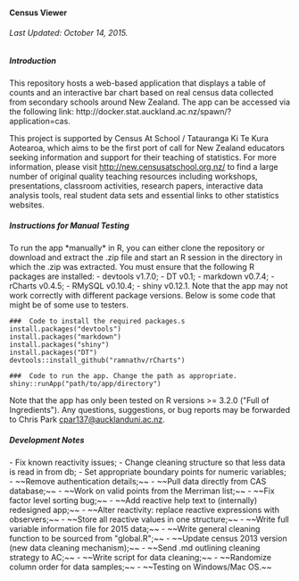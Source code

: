 <h4> Census Viewer </h4>
<h6> Last Updated: October 14, 2015. </h6>

<h5> Introduction </h5>
This repository hosts a web-based application that displays a table of counts and an interactive bar chart based on real census data collected from secondary schools around New Zealand. The app can be accessed via the following link: http://docker.stat.auckland.ac.nz/spawn/?application=cas. 

This project is supported by Census At School / Tatauranga Ki Te Kura Aotearoa, which aims to be the first port of call for New Zealand educators seeking information and support for their teaching of statistics. For more information, please visit  http://new.censusatschool.org.nz/ to find a large number of original quality teaching resources including workshops, presentations, classroom activities, research papers, interactive data analysis tools, real student data sets and essential links to other statistics websites. 

<h5> Instructions for Manual Testing </h5>
To run the app *manually* in R, you can either clone the repository or download and extract the .zip file and start an R session in the directory in which the .zip was extracted. You must ensure that the following R packages are installed:
- devtools v1.7.0;
- DT v0.1;
- markdown v0.7.4;
- rCharts v0.4.5;
- RMySQL v0.10.4;
- shiny v0.12.1.
Note that the app may not work correctly with different package versions. Below is some code that might be of some use to testers.

```{r}
###  Code to install the required packages.s
install.packages("devtools")
install.packages("markdown")
install.packages("shiny")
install.packages("DT")
devtools::install_github("ramnathv/rCharts")

###  Code to run the app. Change the path as appropriate.
shiny::runApp("path/to/app/directory")
```

Note that the app has only been tested on R versions >= 3.2.0 ("Full of Ingredients"). Any questions, suggestions, or bug reports may be forwarded to Chris Park <cpar137@aucklanduni.ac.nz>.

<h5> Development Notes </h5>
- Fix known reactivity issues;
- Change cleaning structure so that less data is read in from db;
- Set appropriate boundary points for numeric variables;
- ~~Remove authentication details;~~
- ~~Pull data directly from CAS database;~~
- ~~Work on valid points from the Merriman list;~~
- ~~Fix factor level sorting bug;~~
- ~~Add reactive help text to (internally) redesigned app;~~
- ~~Alter reactivity: replace reactive expressions with observers;~~
- ~~Store all reactive values in one structure;~~
- ~~Write full variable information file for 2015 data;~~
- ~~Write general cleaning function to be sourced from "global.R";~~
- ~~Update census 2013 version (new data cleaning mechanism);~~
- ~~Send .md outlining cleaning strategy to AC;~~
- ~~Write script for data cleaning;~~
- ~~Randomize column order for data samples;~~
- ~~Testing on Windows/Mac OS.~~
